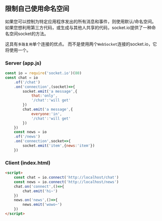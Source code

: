 ## 限制自己使用命名空间

如果您可以控制为特定应用程序发出的所有消息和事件，则使用默认/命名空间。 如果您想利用第三方代码，或生成与其他人共享的代码，socket.io提供了一种命名空间socket的方法。

这具有`多路复用`单个连接的优点。 而不是使用两个`WebSocket`连接的socket.io，它将使用一个。

### Server (app.js)
```js
const io = require('socket.io')(80)
const chat = io
    .of('/chat')
    .on('connection',(socket)=>{
        socket.emit('a message',{
            that:'only',
            '/chat':'will get'
        })
        chat.emit('a message',{
            everyone:'in',
            '/chat':'will get'
        })
    })
    const news = io
    .of('/news')
    .on('connection',socket=>{
        socket.emit('item',{news:'item'})
    })
```

### Client (index.html)

```html
<script>
    const chat = io.connect('http://localhost/chat')
    const news = io.connect('http://localhost/news')
    chat.on('connect',()=>{
        chat.emit('hi~')
    })
    news.on('news',()=>{
        news.emit('wowo~')
    })
</script>
```
